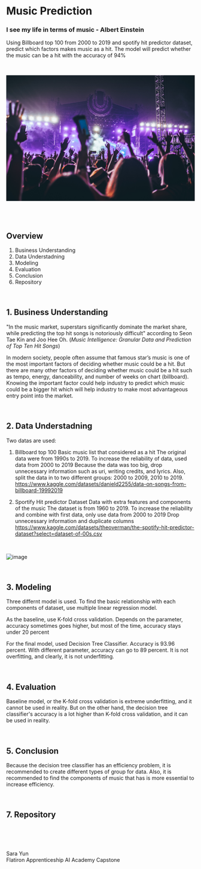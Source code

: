 # Music Prediction
### I see my life in terms of music - Albert Einstein



Using Billboard top 100 from 2000 to 2019 and spotify hit predictor dataset, predict which factors makes music as a hit. The model will predict whether the music can be a hit with the accuracy of 94%

<br>

![festival pircture](festival.png)

<br><br>

## Overview

1. Business Understanding
2. Data Understadning
3. Modeling
4. Evaluation
5. Conclusion
7. Repository

<br>

## 1. Business Understanding
"In the music market, superstars significantly dominate the market share, while predicting the top hit songs is notoriously difficult" according to Seon Tae Kin and Joo Hee Oh. (*Music Intelligence: Granular Data and Prediction of Top Ten Hit Songs*) <br>

In modern society, people often assume that famous star’s music is one of the most important factors of deciding whether music could be a hit. But there are many other factors of deciding whether music could be a hit such as tempo, energy, danceability, and number of weeks on chart (billboard). <br>
Knowing the important factor could help industry to predict which music could be a bigger hit which will help industry to make most advantageous entry point into the market.


<br>

## 2. Data Understadning

Two datas are used: <br>

1. Billboard top 100
Basic music list that considered as a hit
The original data were from 1990s to 2019. To increase the reliability of data, used data from 2000 to 2019
Because the data was too big, drop unnecessary information such as uri, writing credits, and lyrics.
Also, split the data in to two different groups: 2000 to 2009, 2010 to 2019.
https://www.kaggle.com/datasets/danield2255/data-on-songs-from-billboard-19992019 


2. Sportify Hit predictor Dataset
Data with extra features and components of the music
The dataset is from 1960 to 2019. To increase the reliability and combine with first data, only use data from 2000 to 2019
Drop unnecessary information and duplicate columns
https://www.kaggle.com/datasets/theoverman/the-spotify-hit-predictor-dataset?select=dataset-of-00s.csv

<br>

![image](https://user-images.githubusercontent.com/115171856/229910469-67afde62-b45a-4979-8a60-19ab8d8acadf.png)


<br>

## 3. Modeling

Three differnt model is used.
To find the basic relationship with each components of dataset, use multiple linear regression model.

As the baseline, use K-fold cross validation. Depends on the parameter, accuracy sometimes goes higher, but most of the time, accuracy stays under 20 percent

For the final model, used Decision Tree Classifier. Accuracy is 93.96 percent. With different parameter, accuracy can go to 89 percent. It is not overfitting, and clearly, it is not underfitting.



<br>

## 4. Evaluation

Baseline model, or the K-fold cross validation is extreme underfitting, and it cannot be used in reality. But on the other hand, the decision tree classifier's accuracy is a lot higher than K-fold cross validation, and it can be used in reality.



<br>

## 5. Conclusion

Because the decision tree classifier has an efficiency problem, it is recommended to create different types of group for data. Also, it is recommended to find the components of music that has is more essential to increase efficiency.


<br>

## 7. Repository




<br><br><br>

Sara Yun <br>
Flatiron Apprenticeship AI Academy Capstone
